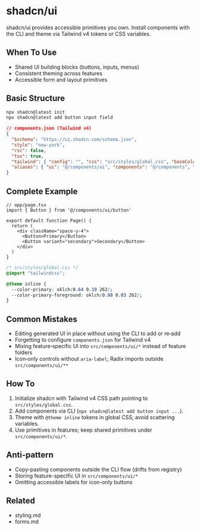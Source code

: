 # shadcn/ui

shadcn/ui provides accessible primitives you own. Install components with the CLI and theme via Tailwind v4 tokens or CSS variables.

## When To Use

- Shared UI building blocks (buttons, inputs, menus)
- Consistent theming across features
- Accessible form and layout primitives

## Basic Structure

```bash
npx shadcn@latest init
npx shadcn@latest add button input field
```

```json
// components.json (Tailwind v4)
{
  "$schema": "https://ui.shadcn.com/schema.json",
  "style": "new-york",
  "rsc": false,
  "tsx": true,
  "tailwind": { "config": "", "css": "src/styles/global.css", "baseColor": "neutral", "cssVariables": true },
  "aliases": { "ui": "@/components/ui", "components": "@/components", "lib": "@/lib", "hooks": "@/hooks", "utils": "@/lib/utils" }
}
```

## Complete Example

```tsx
// app/page.tsx
import { Button } from '@/components/ui/button'

export default function Page() {
  return (
    <div className="space-y-4">
      <Button>Primary</Button>
      <Button variant="secondary">Secondary</Button>
    </div>
  )
}
```

```css
/* src/styles/global.css */
@import "tailwindcss";

@theme inline {
  --color-primary: oklch(0.64 0.19 262);
  --color-primary-foreground: oklch(0.98 0.03 262);
}
```

## Common Mistakes

- Editing generated UI in place without using the CLI to add or re‑add
- Forgetting to configure `components.json` for Tailwind v4
- Mixing feature‑specific UI into `src/components/ui/*` instead of feature folders
- Icon‑only controls without `aria-label`; Radix imports outside `src/components/ui/**`

## How To

1. Initialize shadcn with Tailwind v4 CSS path pointing to `src/styles/global.css`.
2. Add components via CLI (`npx shadcn@latest add button input ...`).
3. Theme with `@theme inline` tokens in global CSS; avoid scattering variables.
4. Use primitives in features; keep shared primitives under `src/components/ui/*`.

## Anti-pattern

- Copy-pasting components outside the CLI flow (drifts from registry)
- Storing feature-specific UI in `src/components/ui/*`
- Omitting accessible labels for icon-only buttons

## Related

- styling.md
- forms.md
